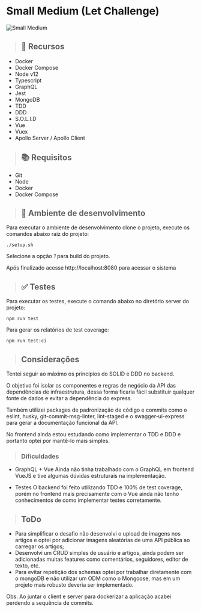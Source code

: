 # Small Medium (Let Challenge)

![Small Medium](https://user-images.githubusercontent.com/13741072/94860072-e949a080-040b-11eb-8c4b-d88e6f8691a6.png)
> ## :page_with_curl: Recursos

- Docker
- Docker Compose
- Node v12
- Typescript
- GraphQL
- Jest
- MongoDB
- TDD
- DDD
- S.O.L.I.D
- Vue
- Vuex
- Apollo Server / Apollo Client

> ## :books: Requisitos

- Git
- Node
- Docker
- Docker Compose

> ## :rocket: Ambiente de desenvolvimento

Para executar o ambiente de desenvolvimento clone o projeto, execute os comandos abaixo raiz do projeto:

```
./setup.sh
```

Selecione a opção *1* para build do projeto.

Após finalizado acesse http://localhost:8080 para acessar o sistema

> ## :white_check_mark: Testes

Para executar os testes, execute o comando abaixo no diretório server do projeto:

```
npm run test
```

Para gerar os relatórios de test coverage:

```
npm run test:ci
```

> ## Considerações

Tentei seguir ao máximo os princípios do SOLID e DDD no backend. 

O objetivo foi isolar os componentes e regras de negócio da API das dependências de infraestrutura, dessa forma ficaria fácil substituir qualquer fonte de dados e evitar a dependência do express.

Também utilizei packages de padronização de código e commits como o eslint, husky, git-commit-msg-linter, lint-staged e o swagger-ui-express para gerar a documentação funcional da API.

No frontend ainda estou estudando como implementar o TDD e DDD e portanto optei por mantê-lo mais simples.



> ### Dificuldades

- GraphQL + Vue
Ainda não tinha trabalhado com o GraphQL em frontend VueJS e tive algumas dúvidas estruturais na implementação.

- Testes
O backend foi feito utilizando TDD e 100% de test coverage, porém no frontend mais precisamente com o Vue ainda não tenho conhecimentos de como implementar testes corretamente.

> ## ToDo

- Para simplificar o desafio não desenvolvi o upload de imagens nos artigos e optei por adicionar imagens aleatórias de uma API pública ao carregar os artigos;
- Desenvolvi um CRUD simples de usuário e artigos, ainda podem ser adicionadas muitas features como comentários, seguidores, editor de texto, etc.
- Para evitar repetição dos schemas optei por trabalhar diretamente com o mongoDB e não utilizar um ODM como o Mongoose, mas em um projeto mais robusto deveria ser implementado.

Obs. Ao juntar o client e server para dockerizar a aplicação acabei perdendo a sequência de commits.
